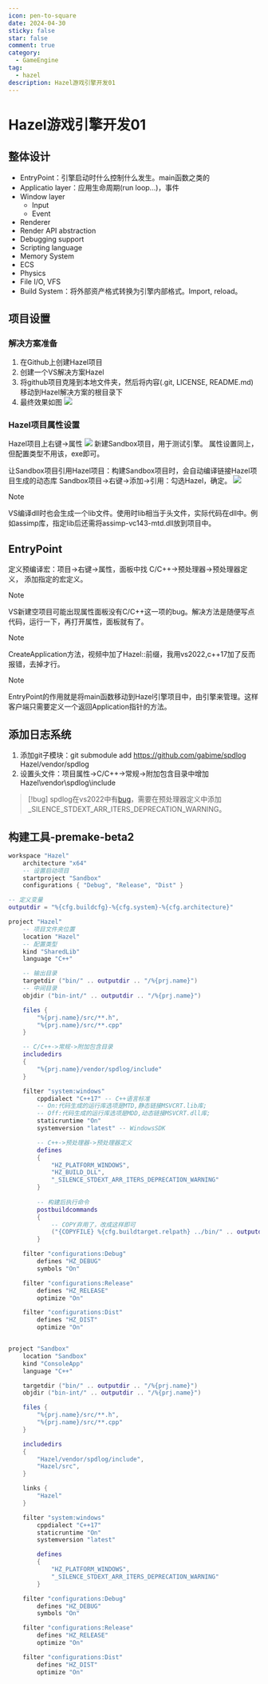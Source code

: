 ```yaml
---
icon: pen-to-square
date: 2024-04-30 
sticky: false
star: false
comment: true
category:
  - GameEngine
tag:
  - hazel
description: Hazel游戏引擎开发01
---
```


# Hazel游戏引擎开发01

## 整体设计
- EntryPoint：引擎启动时什么控制什么发生。main函数之类的
- Applicatio layer：应用生命周期(run loop...)，事件
- Window layer
	- Input
	- Event
- Renderer
- Render API abstraction
- Debugging support
- Scripting language
- Memory System
- ECS
- Physics
- File I/O, VFS
- Build System：将外部资产格式转换为引擎内部格式。Import, reload。

## 项目设置
### 解决方案准备
1. 在Github上创建Hazel项目
2. 创建一个VS解决方案Hazel
3. 将github项目克隆到本地文件夹，然后将内容(.git, LICENSE, README.md)移动到Hazel解决方案的根目录下
4. 最终效果如图
![](/assets/images/Hazel游戏引擎开发01_1.png)
### Hazel项目属性设置
Hazel项目上右键->属性
![](/assets/images/Hazel游戏引擎开发01_2.png)
新建Sandbox项目，用于测试引擎。
属性设置同上，但配置类型不用该，exe即可。

让Sandbox项目引用Hazel项目：构建Sandbox项目时，会自动编译链接Hazel项目生成的动态库
Sandbox项目->右键->添加->引用：勾选Hazel，确定。
![](/assets/images/Hazel游戏引擎开发01_3.png)
> [!note]
> VS编译dll时也会生成一个lib文件。使用时lib相当于头文件，实际代码在dll中。例如assimp库，指定lib后还需将assimp-vc143-mtd.dll放到项目中。

## EntryPoint
定义预编译宏：项目->右键->属性，面板中找 C/C++->预处理器->预处理器定义， 添加指定的宏定义。

> [!note]
> VS新建空项目可能出现属性面板没有C/C++这一项的bug。解决方法是随便写点代码，运行一下，再打开属性，面板就有了。

> [!note]
> CreateApplication方法，视频中加了Hazel::前缀，我用vs2022,c++17加了反而报错，去掉才行。

> [!note]
> EntryPoint的作用就是将main函数移动到Hazel引擎项目中，由引擎来管理。这样客户端只需要定义一个返回Application指针的方法。

## 添加日志系统
1. 添加git子模块：git submodule add https://github.com/gabime/spdlog Hazel/vendor/spdlog
2. 设置头文件：项目属性->C/C++->常规->附加包含目录中增加Hazel\\vendor\\spdlog\\include

> [!bug]
> spdlog在vs2022中有[bug](https://github.com/microsoft/cpprestsdk/issues/1768)，需要在预处理器定义中添加_SILENCE_STDEXT_ARR_ITERS_DEPRECATION_WARNING。
> 

## 构建工具-premake-beta2

```lua
workspace "Hazel"
    architecture "x64"
    -- 设置启动项目
	startproject "Sandbox"
    configurations { "Debug", "Release", "Dist" }

-- 定义变量
outputdir = "%{cfg.buildcfg}-%{cfg.system}-%{cfg.architecture}"

project "Hazel"
	-- 项目文件夹位置
    location "Hazel"
    -- 配置类型
    kind "SharedLib"
    language "C++"

	-- 输出目录
    targetdir ("bin/" .. outputdir .. "/%{prj.name}")
    -- 中间目录
    objdir ("bin-int/" .. outputdir .. "/%{prj.name}")

    files { 
        "%{prj.name}/src/**.h",
        "%{prj.name}/src/**.cpp"
    }

	-- C/C++->常规->附加包含目录
    includedirs
    {
        "%{prj.name}/vendor/spdlog/include"
    }

    filter "system:windows"
        cppdialect "C++17" -- C++语言标准
        -- On:代码生成的运行库选项是MTD,静态链接MSVCRT.lib库; 
        -- Off:代码生成的运行库选项是MDD,动态链接MSVCRT.dll库;
        staticruntime "On"
        systemversion "latest" -- WindowsSDK

		-- C++->预处理器->预处理器定义
        defines
        {
            "HZ_PLATFORM_WINDOWS",
            "HZ_BUILD_DLL",
            "_SILENCE_STDEXT_ARR_ITERS_DEPRECATION_WARNING"
        }
		
		-- 构建后执行命令
        postbuildcommands
        {
	        -- COPY弃用了，改成这样即可
            ("{COPYFILE} %{cfg.buildtarget.relpath} ../bin/" .. outputdir .. "/Sandbox/%{cfg.buildtarget.name}")
        }

    filter "configurations:Debug"
        defines "HZ_DEBUG"
        symbols "On"

    filter "configurations:Release"
        defines "HZ_RELEASE"
        optimize "On"

    filter "configurations:Dist"
        defines "HZ_DIST"
        optimize "On"


project "Sandbox"
    location "Sandbox"
    kind "ConsoleApp"
    language "C++"

    targetdir ("bin/" .. outputdir .. "/%{prj.name}")
    objdir ("bin-int/" .. outputdir .. "/%{prj.name}")

    files { 
        "%{prj.name}/src/**.h",
        "%{prj.name}/src/**.cpp"
    }

    includedirs
    {
        "Hazel/vendor/spdlog/include",
        "Hazel/src",
    }

    links {
        "Hazel"
    }

    filter "system:windows"
        cppdialect "C++17"
        staticruntime "On"
        systemversion "latest"

        defines
        {
            "HZ_PLATFORM_WINDOWS",
            "_SILENCE_STDEXT_ARR_ITERS_DEPRECATION_WARNING"
        }

    filter "configurations:Debug"
        defines "HZ_DEBUG"
        symbols "On"

    filter "configurations:Release"
        defines "HZ_RELEASE"
        optimize "On"

    filter "configurations:Dist"
        defines "HZ_DIST"
        optimize "On"
```

